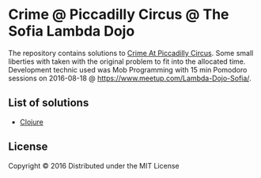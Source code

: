 # Crime @ Piccadilly Circus @ The Sofia Lambda Dojo

The repository contains solutions to [Crime At Piccadilly Circus](http://www.spoj.com/problems/PICAD/). Some small liberties with taken with the original problem to fit into the allocated time.
Development technic used was Mob Programming with 15 min Pomodoro sessions on 2016-08-18 @ https://www.meetup.com/Lambda-Dojo-Sofia/.

## List of solutions

* [Clojure](https://github.com/lambda-dojo-sofia/piccadilly-circus-crime/tree/master/piccadilly-circus-clj)

## License

Copyright © 2016
Distributed under the MIT License
